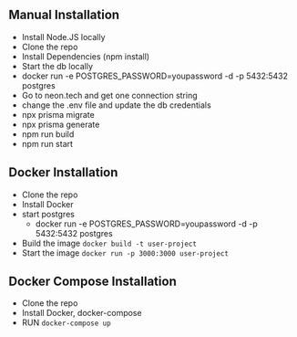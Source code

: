 ## Manual Installation
- Install Node.JS locally
- Clone the repo
- Install Dependencies (npm install)
- Start the db locally
 - docker run -e POSTGRES_PASSWORD=youpassword -d -p 5432:5432 postgres
 - Go to neon.tech and get one connection string
- change the .env file and update the db credentials
- npx prisma migrate
- npx prisma generate
- npm run build
- npm run start

## Docker Installation
- Clone the repo
- Install Docker
- start postgres
    - docker run -e POSTGRES_PASSWORD=youpassword -d -p 5432:5432 postgres
- Build the image `docker build -t user-project`
- Start the image `docker run -p 3000:3000 user-project`

## Docker Compose Installation
- Clone the repo
- Install Docker, docker-compose
- RUN `docker-compose up`